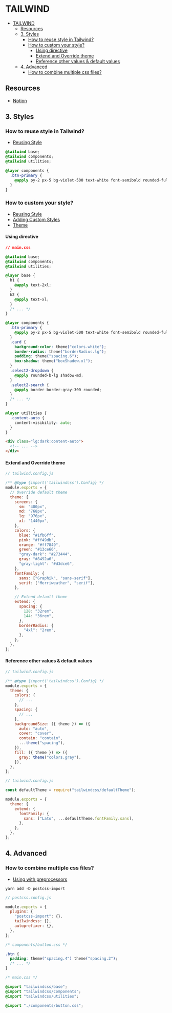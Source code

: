 # TAILWIND

- [TAILWIND](#tailwind)
  - [Resources](#resources)
  - [3. Styles](#3-styles)
    - [How to reuse style in Tailwind?](#how-to-reuse-style-in-tailwind)
    - [How to custom your style?](#how-to-custom-your-style)
      - [Using directive](#using-directive)
      - [Extend and Override theme](#extend-and-override-theme)
      - [Reference other values \& default values](#reference-other-values--default-values)
  - [4. Advanced](#4-advanced)
    - [How to combine multiple css files?](#how-to-combine-multiple-css-files)

## Resources

- [Notion](https://www.notion.so/lio-nguyen/UI-Library-767b4b6e3de04f8688987d2c5eeeb905?pvs=4)

## 3. Styles

### How to reuse style in Tailwind?

- [Reusing Style](https://tailwindcss.com/docs/reusing-styles)

```css
@tailwind base;
@tailwind components;
@tailwind utilities;

@layer components {
  .btn-primary {
    @apply py-2 px-5 bg-violet-500 text-white font-semibold rounded-full shadow-md hover:bg-violet-700 focus:outline-none focus:ring focus:ring-violet-400 focus:ring-opacity-75;
  }
}
```

### How to custom your style?

- [Reusing Style](https://tailwindcss.com/docs/reusing-styles)
- [Adding Custom Styles](https://tailwindcss.com/docs/adding-custom-styles)
- [Theme](https://tailwindcss.com/docs/theme)

#### Using directive

```css
// main.css

@tailwind base;
@tailwind components;
@tailwind utilities;

@layer base {
  h1 {
    @apply text-2xl;
  }
  h2 {
    @apply text-xl;
  }
  /* ... */
}

@layer components {
  .btn-primary {
    @apply py-2 px-5 bg-violet-500 text-white font-semibold rounded-full shadow-md hover:bg-violet-700 focus:outline-none focus:ring focus:ring-violet-400 focus:ring-opacity-75;
  }
  .card {
    background-color: theme("colors.white");
    border-radius: theme("borderRadius.lg");
    padding: theme("spacing.6");
    box-shadow: theme("boxShadow.xl");
  }
  .select2-dropdown {
    @apply rounded-b-lg shadow-md;
  }
  .select2-search {
    @apply border border-gray-300 rounded;
  }
  /* ... */
}

@layer utilities {
  .content-auto {
    content-visibility: auto;
  }
}
```

```html
<div class="lg:dark:content-auto">
  <!-- ... -->
</div>
```

#### Extend and Override theme

```js
// tailwind.config.js

/** @type {import('tailwindcss').Config} */
module.exports = {
  // Override default theme
  theme: {
    screens: {
      sm: "480px",
      md: "768px",
      lg: "976px",
      xl: "1440px",
    },
    colors: {
      blue: "#1fb6ff",
      pink: "#ff49db",
      orange: "#ff7849",
      green: "#13ce66",
      "gray-dark": "#273444",
      gray: "#8492a6",
      "gray-light": "#d3dce6",
    },
    fontFamily: {
      sans: ["Graphik", "sans-serif"],
      serif: ["Merriweather", "serif"],
    },

    // Extend default theme
    extend: {
      spacing: {
        128: "32rem",
        144: "36rem",
      },
      borderRadius: {
        "4xl": "2rem",
      },
    },
  },
};
```

#### Reference other values & default values

```js
// tailwind.config.js

/** @type {import('tailwindcss').Config} */
module.exports = {
  theme: {
    colors: {
      // ...
    },
    spacing: {
      // ...
    },
    backgroundSize: ({ theme }) => ({
      auto: "auto",
      cover: "cover",
      contain: "contain",
      ...theme("spacing"),
    }),
    fill: ({ theme }) => ({
      gray: theme("colors.gray"),
    }),
  },
};
```

```js
// tailwind.config.js

const defaultTheme = require("tailwindcss/defaultTheme");

module.exports = {
  theme: {
    extend: {
      fontFamily: {
        sans: ["Lato", ...defaultTheme.fontFamily.sans],
      },
    },
  },
};
```

## 4. Advanced

### How to combine multiple css files?

- [Using with preprocessors](https://tailwindcss.com/docs/using-with-preprocessors#build-time-imports)

`yarn add -D postcss-import`

```js
// postcss.config.js

module.exports = {
  plugins: {
    "postcss-import": {},
    tailwindcss: {},
    autoprefixer: {},
  },
};
```

```css
/* components/button.css */

.btn {
  padding: theme("spacing.4") theme("spacing.2");
  /* ... */
}
```

```css
/* main.css */

@import "tailwindcss/base";
@import "tailwindcss/components";
@import "tailwindcss/utilities";

@import "./components/button.css";
```

